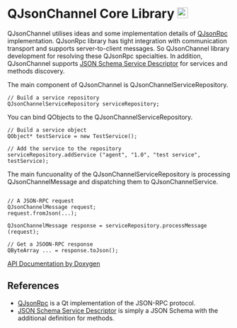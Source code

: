 # QJsonChannel Core Library <img src="https://seeklogo.com/images/C/c-logo-43CE78FF9C-seeklogo.com.png" width="24" height="24">

QJsonChannel utilises ideas and some implementation details of [QJsonRpc](https://bitbucket.org/devonit/qjsonrpc) implementation. QJsonRpc library has tight integration with communication transport and supports server-to-client messages. So QJsonChannel library development for resolving these QJsonRpc specialties. 
In addition, QJsonChannel supports [JSON Schema Service Descriptor](https://jsonrpc.org/historical/json-schema-service-descriptor.html) for services and methods discovery.

The main component of QJsonChannel is QJsonChannelServiceRepository. 
~~~~~~
// Build a service repository
QJsonChannelServiceRepository serviceRepository;
~~~~~~

You can bind QObjects to the QJsonChannelServiceRepository.
~~~~~~
// Build a service object
QObject* testService = new TestService();

// Add the service to the repository
serviceRepository.addService ("agent", "1.0", "test service", testService);
~~~~~~

The main funcuonality of the QJsonChannelServiceRepository is processing QJsonChannelMessage and dispatching them to QJsonChannelService.
~~~~~~

// A JSON-RPC request
QJsonChannelMessage request;
request.fromJson(...);

QJsonChannelMessage response = serviceRepository.processMessage (request);

// Get a JSOON-RPC response
QByteArray ... = response.toJson();
~~~~~~

[API Documentation by Doxygen](docs/html)

## References
- [QJsonRpc](https://bitbucket.org/devonit/qjsonrpc) is a Qt implementation of the JSON-RPC protocol.
- [JSON Schema Service Descriptor](https://jsonrpc.org/historical/json-schema-service-descriptor.html) is simply a JSON Schema with the additional definition for methods.